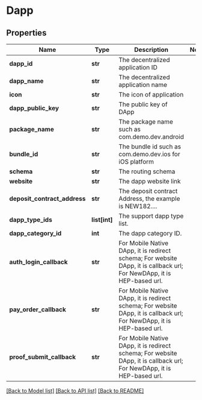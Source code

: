 # Dapp

## Properties
Name | Type | Description | Notes
------------ | ------------- | ------------- | -------------
**dapp_id** | **str** | The decentralized application ID | 
**dapp_name** | **str** | The decentralized application name | 
**icon** | **str** | The icon of application | 
**dapp_public_key** | **str** | The public key of DApp | 
**package_name** | **str** | The package name such as com.demo.dev.android | 
**bundle_id** | **str** | The bundle id such as com.demo.dev.ios for iOS platform | 
**schema** | **str** | The routing schema | 
**website** | **str** | The dapp website link | 
**deposit_contract_address** | **str** | The deposit contract Address, the example is NEW182.... | 
**dapp_type_ids** | **list[int]** | The support dapp type list. | 
**dapp_category_id** | **int** | The dapp category ID. | 
**auth_login_callback** | **str** | For Mobile Native DApp, it is redirect schema; For website DApp, it is callback url; For  NewDApp, it is HEP-based url. | 
**pay_order_callback** | **str** | For Mobile Native DApp, it is redirect schema; For website DApp, it is callback url; For  NewDApp, it is HEP-based url. | 
**proof_submit_callback** | **str** | For Mobile Native DApp, it is redirect schema; For website DApp, it is callback url; For  NewDApp, it is HEP-based url. | 

[[Back to Model list]](../README.md#documentation-for-models) [[Back to API list]](../README.md#documentation-for-api-endpoints) [[Back to README]](../README.md)

